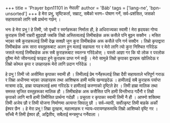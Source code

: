 +++
title = 'Prayer bpn11101 in नेपाली'
author = 'Báb'
tags = ['lang-ne', 'bpn-unsorted']
+++
हे मेरा प्रभु, सृष्टिकर्ता, सम्राट्, सबैको भरण– पोषाण गर्ने, सर्व–प्रशंसित, जसको सहायताको लागि सबै प्रार्थना गर्छन् । 

भनः हे मेरा प्रभु ! हे तिमी, जो पृथ्वी र स्वर्गहरूका निर्माता हौ, हे अधिराज्यका स्वामी ! मेरा हृदयका गोप्य कुराहरू तिमी राम्ररी बुझ्दछौ जबकि तिम्रो अस्तित्वलाई तिमीबाहेक अरू कसैले पनि बुझ्न सक्तैन । मसित भएका सबै कुराहरूलाई तिमी देख्न सक्छौ जुन कुरा तिमीबाहेक अरू कसैले पनि गर्न सक्दैन । तिम्रो कृपाद्वारा तिमीबाहेक अरू सारा वस्तुहरूबाट अलग हुन मलाई सहायता गर र मेरो लागि त्यो कुरा निश्चित गरिदेऊ जसले मलाई तिमीबाहेक अरू सबै कुराहरूबाट स्वतन्त्र गरिदेओस् । यस्तो आज्ञा गर कि यो लोक र परलोक दुवैमा मेरो जीवनलाई फाइदा हुने कुराहरू प्राप्त गर्न सकूँ । मेरो सामुन्ने तिम्रो कृपाका द्वारहरू खोलिदेऊ र तिम्रो कोमल कृपा र उपहारहरू मेरो लागि प्रदान गरिदेऊ । 

हे प्रभु ! तिमी जो असीमित कृपाका स्वामी हौ । तिमीलाई  प्रेम गर्नेहरूलाई  तिम्रा दैवी सहायताले भरिपूर्ण गराऊ र तिम्रा अधीनमा भएका उपहारहरू तथा आशिष्हरू हामी माथि खन्याइदेऊ । हामीलाई सबै कुराहरू पर्याप्त मात्रामा दऊे, हाम्रा पापहरूलाई क्षमा गरिदऊे र हामीलाई करुणाको दृष्टिले हेर । तिमी हाम्रा मालिक तथा समस्त सृजित वस्तुहरूका मालिक हौ । तिमीबाहेक अरू कसैसित पनि हामी विन्तीभाउ गर्दैनौ र तिम्रो कृपाको लागि मात्रै हामी तिमीसित प्रार्थना गर्दछौं । प्रचुरता र कृपाका स्वामी तिमी नै हौ । आफ्नो शक्तिमा तिमी अजेय छौ र तिमी योजना निर्माणमा अत्यन्त सिपालु छौ । सर्व–व्यापी, सर्वोत्कृष्ट तिमी बाहके अर्को  ईश्वर छैन । हे मेरा प्रभु ! तिम्रा दूतहरू, महात्माहरू र न्याय–परायणहरूमाथि तिम्रो आशिष्को वृष्टि गर । साँच्चै नै तिमी ईश्वर हौ, अद्वितीय, सबैलाई मन्त्रमुग्ध गर्नेवाला ।
